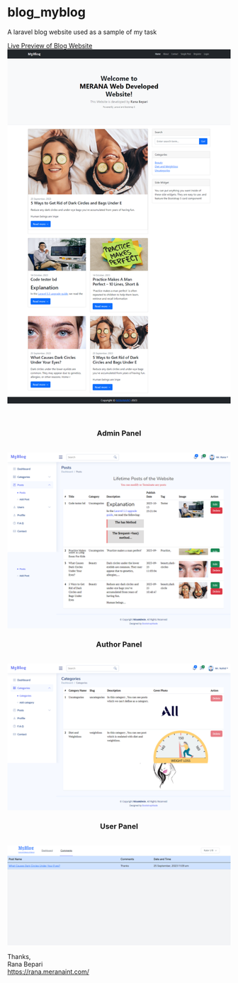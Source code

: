 # blog_myblog
A laravel blog website used as a sample of my task

<a href="https://blog.rana.meranaint.com/">Live Preview of Blog Website</a>
<br> 
![Screenshot](images/screenshotx.png)

<br>
<center><h3>Admin Panel</h3> </center><br>
<img src="images/blog_admin.png">
<br>
<center><h3>Author Panel</h3></center> <br>
<img src="images/blog_author.png">
<br>
<center><h3>User Panel</h3></center> <br>
<img src="images/blog_user.png">

Thanks, <br>
Rana Bepari <br>
<a href="https://rana.meranaint.com/">https://rana.meranaint.com/</a>
